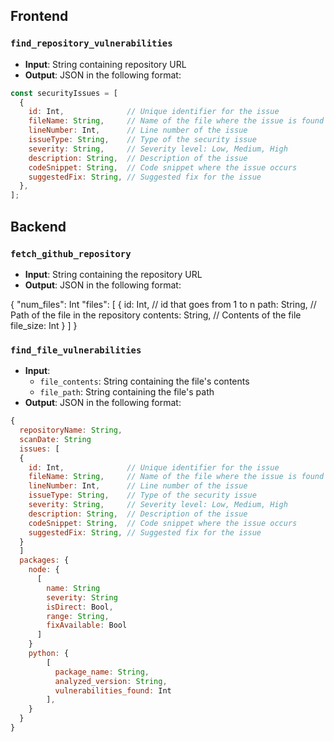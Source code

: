 ## Frontend

### `find_repository_vulnerabilities`
- **Input**: String containing repository URL  
- **Output**: JSON in the following format:

```javascript
const securityIssues = [
  {
    id: Int,              // Unique identifier for the issue
    fileName: String,     // Name of the file where the issue is found
    lineNumber: Int,      // Line number of the issue
    issueType: String,    // Type of the security issue
    severity: String,     // Severity level: Low, Medium, High
    description: String,  // Description of the issue
    codeSnippet: String,  // Code snippet where the issue occurs
    suggestedFix: String, // Suggested fix for the issue
  },
];
```

## Backend

### `fetch_github_repository`
- **Input**: String containing the repository URL  
- **Output**: JSON in the following format:

{
  "num_files": Int
  "files": 
  [
    {
      id: Int, // id that goes from 1 to n
      path: String,    // Path of the file in the repository
      contents: String, // Contents of the file
      file_size: Int
    }
  ]
}

### `find_file_vulnerabilities`
- **Input**: 
  - `file_contents`: String containing the file's contents  
  - `file_path`: String containing the file's path  
- **Output**: JSON in the following format:

```javascript
{
  repositoryName: String, 
  scanDate: String
  issues: [
  {
    id: Int,              // Unique identifier for the issue
    fileName: String,     // Name of the file where the issue is found
    lineNumber: Int,      // Line number of the issue
    issueType: String,    // Type of the security issue
    severity: String,     // Severity level: Low, Medium, High
    description: String,  // Description of the issue
    codeSnippet: String,  // Code snippet where the issue occurs
    suggestedFix: String, // Suggested fix for the issue
  }
  ]
  packages: {
    node: {
      [
        name: String
        severity: String
        isDirect: Bool,
        range: String,
        fixAvailable: Bool
      ]
    }
    python: {
        [
          package_name: String,
          analyzed_version: String,
          vulnerabilities_found: Int
        ],
    }
  }
}
```
